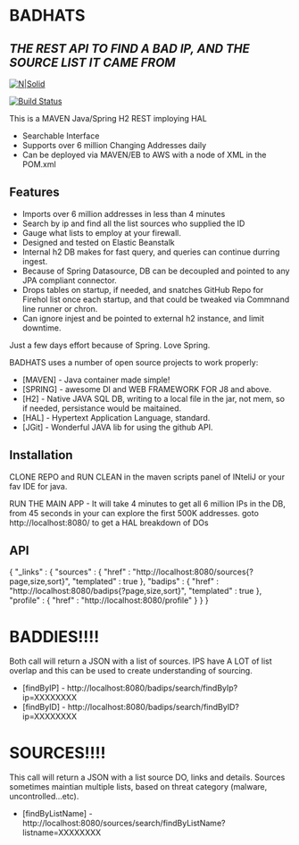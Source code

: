 # BADHATS
## _THE REST API TO FIND A BAD IP, AND THE SOURCE LIST IT CAME FROM_

[![N|Solid](https://cldup.com/dTxpPi9lDf.thumb.png)](https://nodesource.com/products/nsolid)

[![Build Status](https://travis-ci.org/joemccann/dillinger.svg?branch=master)](https://travis-ci.org/joemccann/dillinger)

This is a MAVEN Java/Spring H2 REST imploying HAL

- Searchable Interface
- Supports over 6 million Changing Addresses daily
- Can be deployed via MAVEN/EB to AWS with a node of XML in the POM.xml
## Features

- Imports over 6 million addresses in less than 4 minutes
- Search by ip and find all the list sources who supplied the ID
- Gauge what lists to employ at your firewall.
- Designed and tested on Elastic Beanstalk
- Internal h2 DB makes for fast query, and queries can continue durring ingest.
- Because of Spring Datasource, DB can be decoupled and pointed to any JPA compliant connector.
- Drops tables on startup, if needed,  and snatches GitHub Repo for Firehol list once each startup, and that could be tweaked via Commnand line runner or chron.
- Can ignore injest and be pointed to external h2 instance, and limit downtime.

Just a few days effort because of Spring. Love Spring.



BADHATS uses a number of open source projects to work properly:

- [MAVEN] - Java container made simple!
- [SPRING] - awesome DI and WEB FRAMEWORK FOR J8 and above.
- [H2] - Native JAVA SQL DB, writing to a local file in the jar, not mem, so if needed, persistance would be maitained.
- [HAL] - Hypertext Application Language, standard.
- [JGit] - Wonderful JAVA lib for using the github API.




## Installation
CLONE REPO and RUN CLEAN in the maven scripts panel of INteliJ or your fav IDE for java.

RUN THE MAIN APP - It will take 4 minutes to get all 6 million IPs in the DB, from 45 seconds in your can explore the first 500K addresses.
goto http://localhost:8080/ to get a HAL breakdown of DOs
## API
{
"_links" : {
"sources" : {
"href" : "http://localhost:8080/sources{?page,size,sort}",
"templated" : true
},
"badips" : {
"href" : "http://localhost:8080/badips{?page,size,sort}",
"templated" : true
        },
        "profile" : {
        "href" : "http://localhost:8080/profile"
        }
    }
}
# BADDIES!!!!
Both call will return a JSON with a list of sources. IPS have A LOT of list overlap and this can be used to create understanding of sourcing.
- [findByIP] - http://localhost:8080/badips/search/findByIp?ip=XXXXXXXX
- [findByID] - http://localhost:8080/badips/search/findByID?ip=XXXXXXXX

# SOURCES!!!!
This call will return a JSON with a list source DO, links and details. Sources sometimes maintian multiple lists, based on threat category (malware, uncontrolled...etc).
- [findByListName] - http://localhost:8080/sources/search/findByListName?listname=XXXXXXXX
